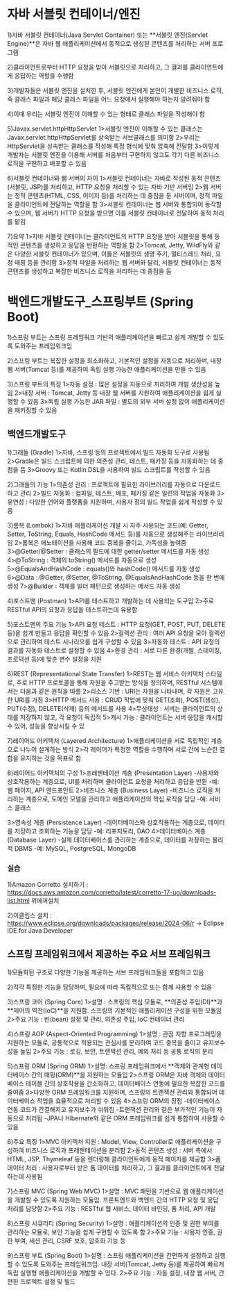 # 자바 서블릿 컨테이너/엔진

1)자바 서블릿 컨테이너(Java Servlet Container) 또는 **서블릿 엔진(Servlet Engine)**은 자바 웹 애플리케이션에서 동적으로 생성된
 콘텐츠를 처리하는 서버 프로그램

2)클라이언트로부터 HTTP 요청을 받아 서블릿으로 처리하고, 그 결과를 클라이언트에게 응답하는 역할을 수행함

3)개발자들은 서블릿 엔진을 설치한 후, 서블릿 엔진에게 본인이 개발한 비즈니스 로직,즉 클래스 파일과 해당 클래스 파일을 
어느 요청에서 실행해야 하는지 알려줘야 함

4)이때 우리는 서블릿 엔진이 이해할 수 있는 형태로 클래스 파일을 작성해야 함

5)Javax.servlet.httpHttpServlet
1>서블릿 엔진이 이해할 수 있는 클래스는 Javax.servlet.httpHttpServlet를 상속받는 서브클래스를 의미함
2>우리는 HttpServlet을 상속받는 클래스를 작성해 특정 형식에 맞춰 압축해 전달함
3>이렇게 개발자는 서블릿 엔진을 이용해 서버를 처음부터 구현하지 않고도 
  각기 다른 비즈니스 로직을 구현하고 배포할 수 있음

6)서블릿 컨테이너와 웹 서버의 차이
1>서블릿 컨테이너는 자바로 작성된 동적 콘텐츠(서블릿, JSP)를 처리하고, 
  HTTP 요청을 처리할 수 있는 자바 기반 서버임
2>웹 서버는 정적 콘텐츠(HTML, CSS, 이미지 등)를 처리하는 데 중점을 둔 서버이며, 
  정적 파일을 클라이언트에 전달하는 역할을 함
3>서블릿 컨테이너는 웹 서버와 통합되어 동작할 수 있으며, 
  웹 서버가 HTTP 요청을 받으면 이를 서블릿 컨테이너로 전달하여 동적 처리를 맡김

7)요약
1>자바 서블릿 컨테이너는 클라이언트의 HTTP 요청을 받아 서블릿을 통해 동적인 콘텐츠를 생성하고 
   응답을 반환하는 역할을 함
2>Tomcat, Jetty, WildFly와 같은 다양한 서블릿 컨테이너가 있으며, 
  이들은 서블릿의 생명 주기, 멀티스레드 처리, 요청 매핑 등을 관리함
3>정적 파일을 처리하는 웹 서버와 달리, 서블릿 컨테이너는 동적 콘텐츠를 생성하고 
  복잡한 비즈니스 로직을 처리하는 데 중점을 둠


# 백엔드개발도구_스프링부트 (Spring Boot)

1)스프링 부트는 스프링 프레임워크 기반의 애플리케이션을 빠르고 쉽게 개발할 수 있도록 도와주는 프레임워크임

2)스프링 부트는 복잡한 설정을 최소화하고, 기본적인 설정을 자동으로 처리하며, 
내장 웹 서버(Tomcat 등)를 제공하여 독립 실행 가능한 애플리케이션을 만들 수 있음

3)스프링 부트의 특징
1>자동 설정 : 많은 설정을 자동으로 처리하여 개발 생산성을 높임
2>내장 서버 : Tomcat, Jetty 등 내장 웹 서버를 지원하여 애플리케이션을 쉽게 실행할 수 있음
3>독립 실행 가능한 JAR 파일 : 별도의 외부 서버 설정 없이 애플리케이션을 패키징할 수 있음

## 백엔드개발도구

1)그래들 (Gradle)
1>자바, 스프링 등의 프로젝트에서 빌드 자동화 도구로 사용됨
2>Gradle은 빌드 스크립트에 의한 의존성 관리, 테스트, 패키징 등을 자동화하는 데 중점을 둠
3>Groovy 또는 Kotlin DSL을 사용하여 빌드 스크립트를 작성할 수 있음

2)그래들의 기능
1>의존성 관리 : 프로젝트에 필요한 라이브러리를 자동으로 다운로드하고 관리
2>빌드 자동화 : 컴파일, 테스트, 배포, 패키징 같은 일련의 작업을 자동화
3>유연성 : 다양한 언어와 플랫폼을 지원하며, 사용자 정의 빌드 작업을 쉽게 작성할 수 있음

3)롬복 (Lombok)
1>자바 애플리케이션 개발 시 자주 사용되는 코드(예: Getter, Setter, ToString, Equals, HashCode 메서드 등)를 
자동으로 생성해주는 라이브러리임
2>롬복은 애노테이션을 사용해 코드 중복을 줄이고, 가독성을 높여줌
3>@Getter/@Setter : 클래스의 필드에 대한 getter/setter 메서드를 자동 생성
4>@ToString : 객체의 toString() 메서드를 자동으로 생성
5>@EqualsAndHashCode : equals()와 hashCode() 메서드를 자동 생성
6>@Data : @Getter, @Setter, @ToString, @EqualsAndHashCode 등을 한 번에 생성
7>@Builder : 객체를 빌더 패턴으로 생성하는 메서드 자동 생성

4)포스트맨 (Postman)
1>API를 테스트하고 개발하는 데 사용되는 도구임
2>주로 RESTful API의 요청과 응답을 테스트하는데 유용함

5)포스트맨의 주요 기능
1>API 요청 테스트 : HTTP 요청(GET, POST, PUT, DELETE 등)을 쉽게 만들고 응답을 확인할 수 있음
2>컬렉션 관리 : 여러 API 요청을 모아 컬렉션으로 관리하여 테스트 시나리오를 쉽게 구성할 수 있음
3>자동화 테스트 : API 요청의 결과를 자동화 테스트로 설정할 수 있음
4>환경 관리 : 서로 다른 환경(개발, 스테이징, 프로덕션 등)에 맞춘 변수 설정을 지원

6)REST (Representational State Transfer)
1>REST는 웹 서비스 아키텍처 스타일로, 주로 HTTP 프로토콜을 통해 자원을 주고받는 방식을 정의하며, 
  RESTful 시스템에서는 다음과 같은 원칙을 따름
2>리소스 기반 : URI는 자원을 나타내며, 각 자원은 고유한 URI를 가짐
3>HTTP 메서드 사용 : CRUD 작업에 맞춰 GET(조회), POST(생성), PUT(수정), DELETE(삭제) 등의 메서드를 사용
4>무상태성 : 서버는 클라이언트의 상태를 저장하지 않고, 각 요청이 독립적
5>캐시 가능 : 클라이언트는 서버 응답을 캐시할 수 있어, 성능을 향상시킬 수 있

7)레이어드 아키텍처 (Layered Architecture)
1>애플리케이션을 서로 독립적인 계층으로 나누어 설계하는 방식
2>각 레이어가 특정한 역할을 수행하며 서로 간에 느슨한 결합을 유지하는 것을 목표로 함

8)레이어드 아키텍처의 구성
1>프레젠테이션 계층 (Presentation Layer)
-사용자와 상호작용하는 계층으로, UI를 처리하며 클라이언트 요청을 처리하고 응답을 반환
-예: 웹 페이지, API 엔드포인트
2>비즈니스 계층 (Business Layer)
-비즈니스 로직을 처리하는 계층으로, 도메인 모델을 관리하고 애플리케이션의 핵심 로직을 담당
-예: 서비스 클래스

3>영속성 계층 (Persistence Layer)
-데이터베이스와 상호작용하는 계층으로, 데이터를 저장하고 조회하는 기능을 담당
-예: 리포지토리, DAO
4>데이터베이스 계층 (Database Layer)
-실제 데이터베이스를 관리하는 계층으로, 데이터를 저장하는 물리적 DBMS
-예: MySQL, PostgreSQL, MongoDB

### 실습

1)Amazon Corretto 설치하기 : https://docs.aws.amazon.com/corretto/latest/corretto-17-ug/downloads-list.html 위에꺼설치

2)이클립스 설치 : https://www.eclipse.org/downloads/packages/release/2024-06/r -> Eclipse IDE for Java Developer

## 스프링 프레임워크에서 제공하는 주요 서브 프레임워크

1)모듈화된 구조로 다양한 기능을 제공하는 서브 프레임워크들을 포함하고 있음

2)각각 특정한 기능을 담당하며, 필요에 따라 독립적으로 또는 함께 사용할 수 있음

3)스프링 코어 (Spring Core)
1>설명 : 스프링의 핵심 모듈로, **의존성 주입(DI)**과 **제어의 역전(IoC)**을 지원함. 
	스프링의 기본적인 애플리케이션 구성을 위한 모듈임
2>주요 기능 : 빈(bean) 설정 및 관리, 의존성 주입, IoC 컨테이너 관리

4)스프링 AOP (Aspect-Oriented Programming)
1>설명 : 관점 지향 프로그래밍을 지원하는 모듈로, 공통적으로 적용되는 관심사를 분리하여 코드 중복을 줄이고 유지보수성을 높임
2>주요 기능 : 로깅, 보안, 트랜잭션 관리, 예외 처리 등 공통 로직의 분리

5)스프링 ORM (Spring ORM)
1>설명: 스프링 프레임워크에서 **객체와 관계형 데이터베이스 간의 매핑(ORM)**을 지원하는 모듈임
2>스프링 ORM은 자바 객체와 데이터베이스 테이블 간의 상호작용을 간소화하고, 
데이터베이스 연동에 필요한 복잡한 코드를 줄여줌
3>다양한 ORM 프레임워크를 지원하며, 스프링의 트랜잭션 관리와 통합되어 데이터베이스 작업을 효율적으로 처리할 수 있음
4>스프링 ORM의 장점
-데이터베이스 연동 코드가 간결해지고 유지보수가 쉬워짐
-트랜잭션 관리와 같은 부가적인 기능이 자동으로 처리됨
-JPA나 Hibernate와 같은 ORM 프레임워크를 쉽게 통합하여 사용할 수 있음

6)주요 특징
1>MVC 아키텍처 지원 : Model, View, Controller로 애플리케이션을 구성하여 비즈니스 로직과 프레젠테이션을 분리함
2>동적 콘텐츠 생성 : 서버 측에서 HTML, JSP, Thymeleaf 등을 렌더링해 클라이언트에게 동적 페이지를 제공함
3>폼 데이터 처리 : 사용자로부터 받은 폼 데이터를 처리하고, 그 결과를 클라이언트에게 전달하는데 사용됨

7)스프링 MVC (Spring Web MVC)
1>설명 : MVC 패턴을 기반으로 웹 애플리케이션을 개발할 수 있도록 지원하는 모듈임.
        프론트엔드와 백엔드 간의 HTTP 요청 및 응답 처리를 담당함
2>주요 기능 : RESTful 웹 서비스, 데이터 바인딩, 폼 처리, API 개발

8)스프링 시큐리티 (Spring Security)
1>설명 : 애플리케이션의 인증 및 권한 부여를 관리하는 모듈로, 보안 기능을 쉽게 구현할 수 있도록 함
2>주요 기능 : 사용자 인증, 권한 부여, 세션 관리, CSRF 보호, 암호화 기능 등

9)스프링 부트 (Spring Boot)
1>설명 : 스프링 애플리케이션을 간편하게 설정하고 실행할 수 있도록 도와주는 프레임워크임.
        내장 서버(Tomcat, Jetty 등)를 제공하여 빠르게 독립 실행형 애플리케이션을 개발할 수 있다.
2>주요 기능 : 자동 설정, 내장 웹 서버, 간편한 프로젝트 설정 및 빌드